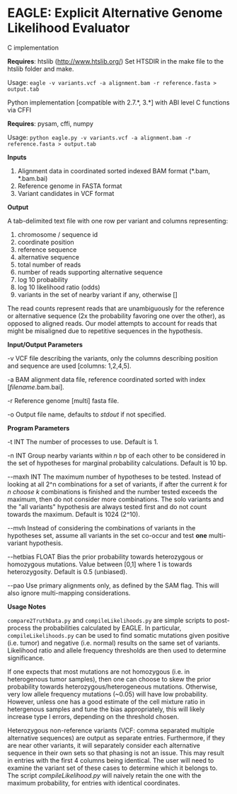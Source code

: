 # EAGLE: Explicit Alternative Genome Likelihood Evaluator

C implementation

**Requires**: htslib (http://www.htslib.org/)
Set HTSDIR in the make file to the htslib folder and make.

Usage: `eagle -v variants.vcf -a alignment.bam -r reference.fasta > output.tab`

Python implementation [compatible with 2\.7\.\*, 3\.\*] with ABI level C functions via CFFI

**Requires**: pysam, cffi, numpy

Usage: `python eagle.py -v variants.vcf -a alignment.bam -r reference.fasta > output.tab`

**Inputs**

1. Alignment data in coordinated sorted indexed BAM format (\*\.bam, \*\.bam.bai)
2. Reference genome in FASTA format
3. Variant candidates in VCF format

**Output**

A tab-delimited text file with one row per variant and columns representing:

1. chromosome / sequence id
2. coordinate position
3. reference sequence
4. alternative sequence
5. total number of reads
6. number of reads supporting alternative sequence
7. log 10 probability
8. log 10 likelihood ratio (odds)
9. variants in the set of nearby variant if any, otherwise []

The read counts represent reads that are unambiguously for the reference or alternative sequence (2x the probability favoring one over the other), as opposed to aligned reads. Our model attempts to account for reads that might be misaligned due to repetitive sequences in the hypothesis.

**Input/Output Parameters**

-v  VCF file describing the variants, only the columns describing position and sequence are used [columns: 1,2,4,5].

-a  BAM alignment data file, reference coordinated sorted with index [*filename*.bam.bai].

-r  Reference genome [multi] fasta file.

-o  Output file name, defaults to *stdout* if not specified.

**Program Parameters**

-t INT  The number of processes to use. Default is 1.

-n INT  Group nearby variants within *n* bp of each other to be considered in the set of hypotheses for marginal probability calculations. Default is 10 bp.

--maxh INT  The maximum number of hypotheses to be tested.  Instead of looking at all 2^n combinations for a set of variants, if after the current *k* for *n choose k* combinations is finished and the number tested exceeds the maximum, then do not consider more combinations.  The solo variants and the "all variants" hypothesis are always tested first and do not count towards the maximum. Default is 1024 (2^10).

--mvh  Instead of considering the combinations of variants in the hypotheses set, assume all variants in the set co-occur and test **one** multi-variant hypothesis.

--hetbias FLOAT  Bias the prior probability towards heterozygous or homozygous mutations. Value between [0,1] where 1 is towards heterozygosity. Default is 0.5 (unbiased).

--pao  Use primary alignments only, as defined by the SAM flag. This will also ignore multi-mapping considerations.

**Usage Notes**

`compare2TruthData.py` and `compileLikelihoods.py` are simple scripts to post-process the probabilities calculated by EAGLE. In particular, `compileLikelihoods.py` can be used to find somatic mutations given positive (i.e. tumor) and negative (i.e. normal) results on the same set of variants. Likelihood ratio and allele frequency thresholds are then used to determine significance.

If one expects that most mutations are not homozygous (i.e. in heterogenous tumor samples), then one can choose to skew the prior probability towards heterozygous/heterogeneous mutations. Otherwise, very low allele frequency mutations (~0.05) will have low probability. However, unless one has a good estimate of the cell mixture ratio in hetergenous samples and tune the bias appropriately, this will likely increase type I errors, depending on the threshold chosen.

Heterozygous non-reference variants (VCF: comma separated multiple alternative sequences) are output as separate entries. Furthermore, if they are near other variants, it will separately consider each alternative sequence in their own sets so that phasing is not an issue. This may result in entries with the first 4 columns being identical. The user will need to examine the variant set of these cases to determine which it belongs to. The script *compileLikelihood.py* will naively retain the one with the maximum probability, for entries with identical coordinates.
